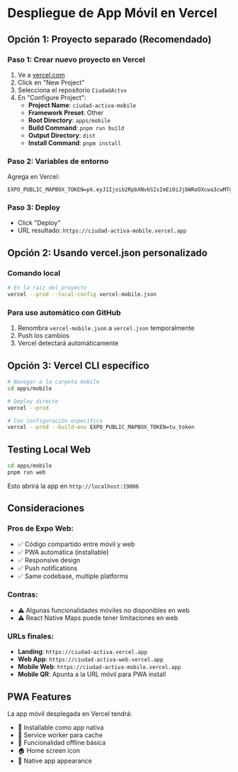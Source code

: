 # Despliegue de App Móvil en Vercel

## Opción 1: Proyecto separado (Recomendado)

### Paso 1: Crear nuevo proyecto en Vercel

1. Ve a [vercel.com](https://vercel.com)
2. Click en "New Project"
3. Selecciona el repositorio `CiudadActvx`
4. En "Configure Project":
   - **Project Name**: `ciudad-activa-mobile`
   - **Framework Preset**: Other
   - **Root Directory**: `apps/mobile`
   - **Build Command**: `pnpm run build`
   - **Output Directory**: `dist`
   - **Install Command**: `pnpm install`

### Paso 2: Variables de entorno

Agrega en Vercel:

```
EXPO_PUBLIC_MAPBOX_TOKEN=pk.eyJ1Ijoib2RpbXNvbSIsImEiOiJjbWRoOXcwa3cwMTg4MmtuOWdnaTVyamc0In0.5geWHeQ9BZQLSOSxW6OJ1A
```

### Paso 3: Deploy

- Click "Deploy"
- URL resultado: `https://ciudad-activa-mobile.vercel.app`

## Opción 2: Usando vercel.json personalizado

### Comando local

```bash
# En la raíz del proyecto
vercel --prod --local-config vercel-mobile.json
```

### Para uso automático con GitHub

1. Renombra `vercel-mobile.json` a `vercel.json` temporalmente
2. Push los cambios
3. Vercel detectará automáticamente

## Opción 3: Vercel CLI específico

```bash
# Navegar a la carpeta mobile
cd apps/mobile

# Deploy directo
vercel --prod

# Con configuración específica
vercel --prod --build-env EXPO_PUBLIC_MAPBOX_TOKEN=tu_token
```

## Testing Local Web

```bash
cd apps/mobile
pnpm run web
```

Esto abrirá la app en `http://localhost:19006`

## Consideraciones

### Pros de Expo Web:

- ✅ Código compartido entre móvil y web
- ✅ PWA automática (installable)
- ✅ Responsive design
- ✅ Push notifications
- ✅ Same codebase, multiple platforms

### Contras:

- ⚠️ Algunas funcionalidades móviles no disponibles en web
- ⚠️ React Native Maps puede tener limitaciones en web

### URLs finales:

- **Landing**: `https://ciudad-activa.vercel.app`
- **Web App**: `https://ciudad-activa-web.vercel.app`
- **Mobile Web**: `https://ciudad-activa-mobile.vercel.app`
- **Mobile QR**: Apunta a la URL móvil para PWA install

## PWA Features

La app móvil desplegada en Vercel tendrá:

- 📱 Installable como app nativa
- 🔄 Service worker para cache
- 📴 Funcionalidad offline básica
- 🏠 Home screen icon
- 🎨 Native app appearance
